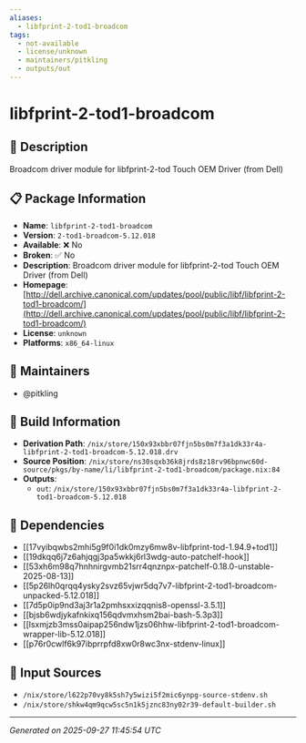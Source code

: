 ```yaml
---
aliases:
  - libfprint-2-tod1-broadcom
tags:
  - not-available
  - license/unknown
  - maintainers/pitkling
  - outputs/out
---
```


# libfprint-2-tod1-broadcom

## 📝 Description

Broadcom driver module for libfprint-2-tod Touch OEM Driver (from Dell)

## 📋 Package Information

- **Name**: `libfprint-2-tod1-broadcom`
- **Version**: `2-tod1-broadcom-5.12.018`
- **Available**: ❌ No
- **Broken**: ✅ No
- **Description**: Broadcom driver module for libfprint-2-tod Touch OEM Driver (from Dell)
- **Homepage**: [http://dell.archive.canonical.com/updates/pool/public/libf/libfprint-2-tod1-broadcom/](http://dell.archive.canonical.com/updates/pool/public/libf/libfprint-2-tod1-broadcom/)
- **License**: `unknown`
- **Platforms**: `x86_64-linux`
## 👥 Maintainers

- @pitkling


## 🔧 Build Information

- **Derivation Path**: `/nix/store/150x93xbbr07fjn5bs0m7f3a1dk33r4a-libfprint-2-tod1-broadcom-5.12.018.drv`
- **Source Position**: `/nix/store/ns30sqxb36k8jrds8z18rv96bpnwc60d-source/pkgs/by-name/li/libfprint-2-tod1-broadcom/package.nix:84`
- **Outputs**:
  - `out`:  `/nix/store/150x93xbbr07fjn5bs0m7f3a1dk33r4a-libfprint-2-tod1-broadcom-5.12.018`

## 🔗 Dependencies

- [[17vyibqwbs2mhi5g9f0i1dk0mzy6mw8v-libfprint-tod-1.94.9+tod1]]
- [[19dkqq6j7z6ahjqgj3pa5wkkj6rl3wdg-auto-patchelf-hook]]
- [[53xh6m98q7hnhnirgvmb21srr4qnznpx-patchelf-0.18.0-unstable-2025-08-13]]
- [[5p26lh0qrqq4ysky2svz65vjwr5dq7v7-libfprint-2-tod1-broadcom-unpacked-5.12.018]]
- [[7d5p0ip9nd3aj3r1a2pmhsxxizqqnis8-openssl-3.5.1]]
- [[bjsb6wdjykafnkixq156qdvmxhsm2bai-bash-5.3p3]]
- [[lsxmjzb3mss0aipap256ndw1jzs06hhw-libfprint-2-tod1-broadcom-wrapper-lib-5.12.018]]
- [[p76r0cwlf6k97ibprrpfd8xw0r8wc3nx-stdenv-linux]]

## 📁 Input Sources

- `/nix/store/l622p70vy8k5sh7y5wizi5f2mic6ynpg-source-stdenv.sh`
- `/nix/store/shkw4qm9qcw5sc5n1k5jznc83ny02r39-default-builder.sh`

---
*Generated on 2025-09-27 11:45:54 UTC*
